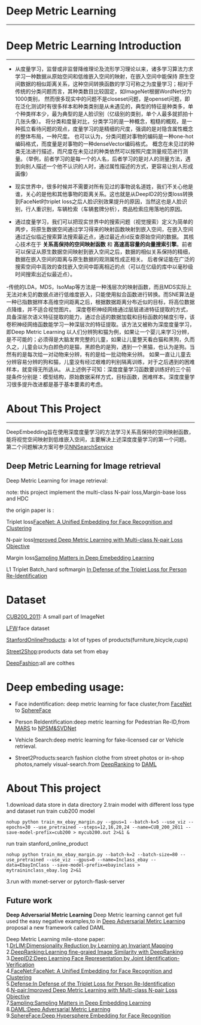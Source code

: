 # Deep Metric Learning
---
# Deep Metric Learning Introduction
---
- 从度量学习，监督或非监督降维理论及流形学习理论以来，诸多学习算法力求学习一种数据从原始空间和低维嵌入空间的映射，在嵌入空间中能保持
原生空间数据的相似距离关系，这种空间转换函数的学习可称之为度量学习；相对于传统的分类问题而言，其种类数目比较固定，如ImageNet根据WordNet分为1000类别，
然而很多现实中的问题不是closeset问题，是openset问题，即在泛化测试时有很多样本和种类类别是从未遇见的，典型的特征是种类多，单个种类样本少，最为典型的是人脸识别（亿级别的类别，单个人最多就抓拍十几张头像）。
将分类和度量对比，分类学习的是一种概念，粗糙的概观，是一种孤立看待问题的观点，度量学习的是精细的尺度，强调的是对隐含属性概念的整体布局，一种尺度。
也可以认为，分类问题对事物的编码是一种one-hot编码格式，而度量是对事物的一种denseVector编码格式。
概念在未见过的种类无法进行描述，而尺度在未见过的种类依然可以按照尺度测量规范进行测量。（举例，前者学习的是每一个的人名，后者学习的是对人的测量方法，遇到向别人描述一个他不认识的人时，通过属性描述的方式，更容易让别人形成画像）

- 现实世界中，很多时候并不需要对所有见过的事物说名道姓，我们不关心他是谁，关心的是他和其他事物的距离关系。这也就是从DeepID2的分类loss转换到FaceNet时triplet loss之后人脸识别效果提升的原因，当然这也是人脸识别，行人重识别，车辆检索（车辆套牌分析），商品检索应用落地的原因。  
- 通过度量学习，我们可以把现实世界中的搜索问题（视觉搜索）定义为简单的两步，将原生数据空间通过学习得来的映射函数映射到嵌入空间，在嵌入空间通过近似临近搜索算法搜索最近点，通过最近点id反查原始空间的数据。
其核心技术在于 __关系高保持的空间映射函数__ 和 __高速高容量的向量搜索引擎__。前者可以保证从原生数据空间映射到嵌入空间之后，数据的相似关系保持的精细，数据在嵌入空间的距离与原生数据的观测属性成正相关。
后者保证能在广泛的搜索空间中高效的查找嵌入空间中距离相近的点（可以在亿级的库中以毫秒级时间搜索出近似最近点）。

-传统的LDA，MDS，IsoMap等方法是一种浅层次的映射函数，而且MDS实际上无法对未见的数据点进行低维度嵌入，只能使用拟合函数进行转换。而SNE算法是一种已指数据样本高维空间距离之后，根据数据距离分布近似的目标，将高位数据点降维，并不适合视觉图片。
深度卷积神经网络通过层层递进特征提取的方式，具备深层次语义特征提取的能力，通过合适的数据加载和目标函数的梯度引导，该卷积神经网络函数能学习一种深层次的特征提取。该方法又被称为深度度量学习，即Deep Metric Learning
以人们分辨狗和猫为例，如果让一个婴儿来学习分辨，是不可能的；必须得是大脑发育完整的儿童，如果让儿童整天看白猫和黑狗，久而久之，儿童会以为白颜色的是猫，黑颜色的是狗，遇到一个黑猫，也认为是狗。当然有的是每次给一对动物来分辨，有的是给一批动物来分辨。
如果一直让儿童去分辨容易分辨的狗和猫，儿童没有经过艰难的判别隔离训练，对于之后遇到的困难样本，就变得无所适从。
从上述例子可知：深度度量学习函数要训练好的三个前提条件分别是：模型结构，原始数据采样方式，目标函数，困难样本。深度度量学习很多提升改进都是基于基本要素的考虑。
# About This Project  
---
DeepEmbedding旨在使用深度度量学习的方法学习关系高保持的空间映射函数，能将视觉空间映射到低维嵌入空间，主要解决上述深度度量学习的第一个问题。
第二个问题解决方案可参见[NNSearchService](https://github.com/EigenLab/NNSearchService) 
## Deep Metric Learning for Image retrieval
Deep Metric Learning for image retrieval:

note:
this project implement the multi-class N-pair loss,Margin-base loss and HDC

the origin paper is :

Triplet loss[FaceNet: A Unified Embedding for Face Recognition and Clustering](http://arxiv.org/abs/1503.03832)

N-pair loss[Improved Deep Metric Learning with Multi-class N-pair Loss Objective](http://www.nec-labs.com/uploads/images/Department-Images/MediaAnalytics/papers/nips16_npairmetriclearning.pdf)

Margin loss[Sampling Matters in Deep Emebedding Learning](https://www.cs.utexas.edu/~cywu/projects/sampling_matters/)

L1 Triplet Batch_hard softmargin [In Defense of the Triplet Loss for Person Re-Identification](https://arxiv.org/abs/1703.07737)

# Dataset

[CUB200_2011](http://www.vision.caltech.edu/visipedia/CUB-200.html): A small part of ImageNet

[LFW](http://vis-www.cs.umass.edu/lfw/):face dataset

[StanfordOnlineProducts](http://cvgl.stanford.edu/projects/lifted_struct/): a lot of types of products(furniture,bicycle,cups)

[Street2Shop](http://www.tamaraberg.com/street2shop/):products data set from ebay

[DeepFashion](http://mmlab.ie.cuhk.edu.hk/projects/DeepFashion.html):all are colthes


# Deep embeding usage:
- Face indentification: deep metric learning for face cluster,from [FaceNet](http://arxiv.org/abs/1503.03832) to [SphereFace](http://ieeexplore.ieee.org/document/8100196/)

- Person ReIdentification:deep metric learning for Pedestrian Re-ID,from [MARS](https://pdfs.semanticscholar.org/c038/7e788a52f10bf35d4d50659cfa515d89fbec.pdf) to [NPSM&SVDNet](https://blog.csdn.net/u013982164/article/details/79608100)

- Vehicle Search:deep metric learning for fake-licensed car or Vehicle retrieval.

- Street2Products:search fashion clothe from street photos or in-shop photos,namely visual-search.from [DeepRanking](https://users.eecs.northwestern.edu/~jwa368/pdfs/deep_ranking.pdf) to [DAML](http://openaccess.thecvf.com/content_cvpr_2018/papers/Duan_Deep_Adversarial_Metric_CVPR_2018_paper.pdf)

# About This project
1.download data store in data directory
2.train model with different loss type and dataset
  run train cub200 model
  ```angular2html
  nohup python train_mx_ebay_margin.py --gpus=1 --batch-k=5 --use_viz --epochs=30 --use_pretrained --steps=12,16,20,24 --name=CUB_200_2011 --save-model-prefix=cub200 > mycub200.out 2>&1 &
  ```
  run train stanford_online_product
  ```angular2html
  nohup python train_mx_ebay_margin.py --batch-k=2 --batch-size=80 --use_pretrained --use_viz --gpus=0 --name=Inclass_ebay --data=EbayInClass --save-model-prefix=ebayinclass > mytraininclass_ebay.log 2>&1
```

  
3.run with mxnet-server or pytorch-flask-server

## Future work
__Deep Adversarial Metric Learning__
Deep Metric learning cannot get full used the easy negative examples,to in [Deep Adversarial Metirc Learning](http://openaccess.thecvf.com/content_cvpr_2018/papers/Duan_Deep_Adversarial_Metric_CVPR_2018_paper.pdf) proposal a new framework called DAML


Deep Metric Learning mile-stone paper:  
1.[DrLIM:Dimensionality Reduction by Learning an Invariant Mapping](http://yann.lecun.com/exdb/publis/pdf/hadsell-chopra-lecun-06.pdf)  
2.[DeepRanking:Learning fine-graied Image Similarity with DeepRanking](https://users.eecs.northwestern.edu/~jwa368/pdfs/deep_ranking.pdf)  
3.[DeepID2:Deep Learning Face Representation by Joint Identification-Verification](http://yann.lecun.com/exdb/publis/pdf/hadsell-chopra-lecun-06.pdf)  
4.[FaceNet:FaceNet: A Unified Embedding for Face Recognition and Clustering](http://arxiv.org/abs/1503.03832)  
5.[Defense:In Defense of the Triplet Loss for Person Re-Identification](http://arxiv.org/abs/1703.07737)  
6.[N-pair:Improved Deep Metric Learning with Multi-class N-pair Loss Objective](http://www.nec-labs.com/uploads/images/Department-Images/MediaAnalytics/papers/nips16_npairmetriclearning.pdf)  
7.[Sampling:Sampling Matters in Deep Embedding Learning](https://arxiv.org/abs/1706.07567)  
8.[DAML:Deep Adversarial Metric Learning](http://openaccess.thecvf.com/content_cvpr_2018/papers/Duan_Deep_Adversarial_Metric_CVPR_2018_paper.pdf)  
9.[SphereFace:Deep Hypersphere Embedding for Face Recognition](http://ieeexplore.ieee.org/document/8100196/)
